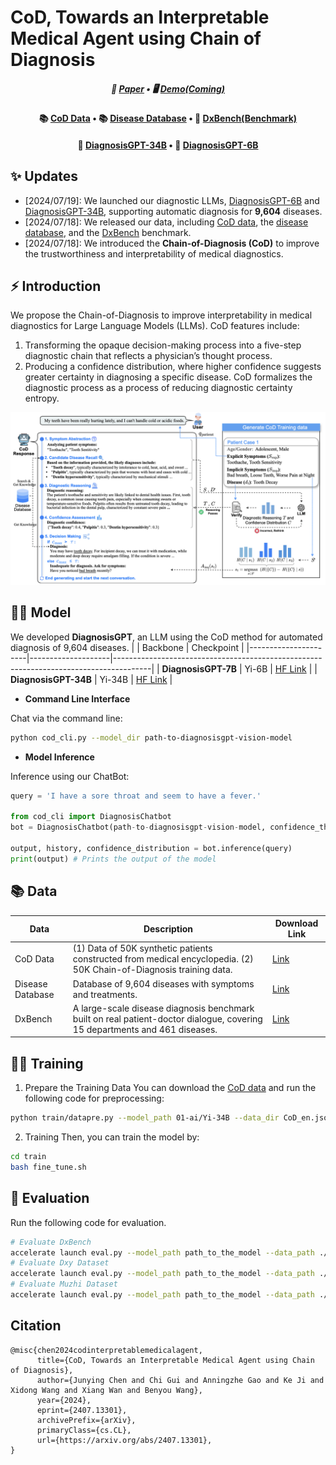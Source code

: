 # CoD, Towards an Interpretable Medical Agent using Chain of Diagnosis

<div align="center">
<h5>
  📃 <a href="https://arxiv.org/abs/2407.13301" target="_blank">Paper</a>  • 🖥️ <a href="#" target="_blank">Demo(Coming)</a>
</h5>
</div>

<div align="center">
<h4>
  📚 <a href="https://huggingface.co/datasets/FreedomIntelligence/CoD-PatientSymDisease" target="_blank">CoD Data</a> • 📚 <a href="https://huggingface.co/datasets/FreedomIntelligence/Disease_Database" target="_blank">Disease Database</a> • 📝 <a href="https://huggingface.co/datasets/FreedomIntelligence/DxBench" target="_blank">DxBench(Benchmark)</a>
</h4>
</div>

<div align="center">
<h4>
  🤗 <a href="https://huggingface.co/FreedomIntelligence/DiagnosisGPT-34B" target="_blank">DiagnosisGPT-34B</a>  • 🤗 <a href="https://huggingface.co/FreedomIntelligence/DiagnosisGPT-6B">DiagnosisGPT-6B</a> 
</h4>
</div>

## ✨ Updates
- [2024/07/19]: We launched our diagnostic LLMs, [DiagnosisGPT-6B](https://huggingface.co/FreedomIntelligence/DiagnosisGPT-6B) and [DiagnosisGPT-34B](https://huggingface.co/FreedomIntelligence/DiagnosisGPT-34B), supporting automatic diagnosis for **9,604** diseases.
- [2024/07/18]: We released our data, including [CoD data](https://huggingface.co/datasets/FreedomIntelligence/CoD-PatientSymDisease), the [disease database](https://huggingface.co/datasets/FreedomIntelligence/Disease_Database), and the [DxBench](https://huggingface.co/datasets/FreedomIntelligence/DxBench) benchmark.
- [2024/07/18]: We introduced the **Chain-of-Diagnosis (CoD)** to improve the trustworthiness and interpretability of medical diagnostics.

## ⚡ Introduction
We propose the Chain-of-Diagnosis to improve interpretability in medical diagnostics for Large Language Models (LLMs). CoD features include:
1. Transforming the opaque decision-making process into a five-step diagnostic chain that reflects a physician’s thought process.
2. Producing a confidence distribution, where higher confidence suggests greater certainty in diagnosing a specific disease. CoD formalizes the diagnostic process as a process of reducing diagnostic certainty entropy.

<div align=center>
<img src="assets/CoD.png" width = "640" alt="HuatuoGPT" align=center/>
</div>


## 👩‍⚕️ Model
We developed **DiagnosisGPT**, an LLM using the CoD method for automated diagnosis of 9,604 diseases. 
|                 | Backbone           | Checkpoint                                                                            |
|----------------------|--------------------|---------------------------------------------------------------------------------------|
| **DiagnosisGPT-7B**  | Yi-6B          | [HF Link](https://huggingface.co/FreedomIntelligence/DiagnosisGPT-6B)        |
| **DiagnosisGPT-34B** | Yi-34B         | [HF Link](https://huggingface.co/FreedomIntelligence/DiagnosisGPT-34B)      |

- **Command Line Interface**

Chat via the command line:
```bash
python cod_cli.py --model_dir path-to-diagnosisgpt-vision-model
```

- **Model Inference**

Inference using our ChatBot:
```python
query = 'I have a sore throat and seem to have a fever.'

from cod_cli import DiagnosisChatbot
bot = DiagnosisChatbot(path-to-diagnosisgpt-vision-model, confidence_threshold=0.5)

output, history, confidence_distribution = bot.inference(query)
print(output) # Prints the output of the model
```

## 📚 Data


| Data             | Description                                                       | Download Link                                                                           |
| ---------------- | ----------------------------------------------------------------- | --------------------------------------------------------------------------------------- |
| CoD Data         | (1) Data of 50K synthetic patients constructed from medical encyclopedia. (2) 50K Chain-of-Diagnosis training data. | [Link](https://huggingface.co/datasets/FreedomIntelligence/CoD-PatientSymDisease)       |
| Disease Database | Database of 9,604 diseases with symptoms and treatments.       | [Link](https://huggingface.co/datasets/FreedomIntelligence/Disease_Database)            |
| DxBench          | A large-scale disease diagnosis benchmark built on real patient-doctor dialogue, covering 15 departments and 461 diseases. | [Link](https://huggingface.co/datasets/FreedomIntelligence/DxBench)                     |


## 🏋️‍♂️ Training
1. Prepare the Training Data
You can download the [CoD data](https://huggingface.co/datasets/FreedomIntelligence/CoD-PatientSymDisease) and run the following code for preprocessing:
```bash
python train/datapre.py --model_path 01-ai/Yi-34B --data_dir CoD_en.json
```

2. Training
Then, you can train the model by:
```bash
cd train
bash fine_tune.sh
```

## 🧐 Evaluation
Run the following code for evaluation.

```bash
# Evaluate DxBench 
accelerate launch eval.py --model_path path_to_the_model --data_path ./evaluation/DxBench_zh.json --max_inquiry 0 --threshold 0.5
# Evaluate Dxy Dataset
accelerate launch eval.py --model_path path_to_the_model --data_path ./evaluation/Dxy_zh.json --max_inquiry 0 --threshold 0.5
# Evaluate Muzhi Dataset
accelerate launch eval.py --model_path path_to_the_model --data_path ./evaluation/Muzhi_zh.json --max_inquiry 0 --threshold 0.5
```

## Citation

```
@misc{chen2024codinterpretablemedicalagent,
      title={CoD, Towards an Interpretable Medical Agent using Chain of Diagnosis}, 
      author={Junying Chen and Chi Gui and Anningzhe Gao and Ke Ji and Xidong Wang and Xiang Wan and Benyou Wang},
      year={2024},
      eprint={2407.13301},
      archivePrefix={arXiv},
      primaryClass={cs.CL},
      url={https://arxiv.org/abs/2407.13301}, 
}
```
